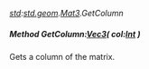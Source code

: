 _[std](../../modules/std/std-module.md):[std.geom](../../modules/std/std-geom.md).[Mat3<T>](../../modules/std/std-geom-mat3.md).GetColumn_
##### Method GetColumn:[Vec3](../../modules/std/std-geom-vec3.md)<T>( col:[Int](../../modules/wonkey/wonkey-types-int.md) )
Gets a column of the matrix.
